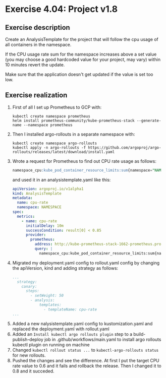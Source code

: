 # Exercise 4.04: Project v1.8

## Exercise description

Create an AnalysisTemplate for the project that will follow the cpu usage of all containers in the namespace.

If the CPU usage rate sum for the namespace increases above a set value (you may choose a good hardcoded value for your project, may vary) within 10 minutes revert the update.

Make sure that the application doesn't get updated if the value is set too low.

## Exercise realization

1. First of all I set up Prometheus to GCP with:
    ```shell
    kubectl create namespace prometheus
    helm install prometheus-community/kube-prometheus-stack --generate-name --namespace prometheus
    ```
2. Then I installed argo-rollouts in a separate namespace with:
   ```shell
   kubectl create namespace argo-rollouts
   kubectl apply -n argo-rollouts -f https://github.com/argoproj/argo-rollouts/releases/latest/download/install.yaml
   ```
3. Wrote a request for Prometheus to find out CPU rate usage as follows:
   ```sql
   namespace_cpu:kube_pod_container_resource_limits:sum{namespace="NAMESPACE"} offset 10m
   ```
   and used it in an analysistemplate.yaml like this:
   ```yaml
   apiVersion: argoproj.io/v1alpha1
   kind: AnalysisTemplate
   metadata:
     name: cpu-rate
     namespace: NAMESPACE
   spec:
     metrics:
       - name: cpu-rate
         initialDelay: 10m
         successCondition: result[0] < 0.85
         provider:
           prometheus:
             address: http://kube-prometheus-stack-1662-prometheus.prometheus.svc.cluster.local:9090
             query: |
               namespace_cpu:kube_pod_container_resource_limits:sum{namespace="NAMESPACE"} offset 10m
   
   ```
4. Migrated my deployment.yaml config to rollout.yaml config by changing the apiVersion, kind and adding strategy as follows:
   ```yaml
   ...
     strategy:
       canary:
         steps:
           - setWeight: 50
           - analysis:
               templates:
                 - templateName: cpu-rate
   ...
   ```
5. Added a new nalysistemplate.yaml config to kustomization.yaml and replaced the deployment.yaml with rollout.yaml
6. Added an `Install kubectl argo rollouts plugin` step to a build-publish-deploy job in .github/workflows/main.yaml to install argo rollouts kubectl plugin on running on machine
7. Changed  `kubectl rollout status ...` to `kubectl-argo-rollouts status` for new rollouts.
8. Pushed the changes and see the difference. At first I put the target CPU rate value to 0.6 and it fails and rollback the release. Then I changed it to 0.8 and it succeded.